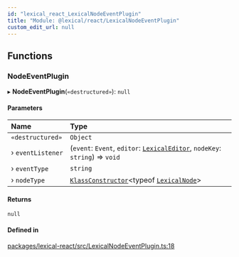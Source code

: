 ```yaml
---
id: "lexical_react_LexicalNodeEventPlugin"
title: "Module: @lexical/react/LexicalNodeEventPlugin"
custom_edit_url: null
---
```


## Functions

### NodeEventPlugin

▸ **NodeEventPlugin**(`«destructured»`): ``null``

#### Parameters

| Name | Type |
| :------ | :------ |
| `«destructured»` | `Object` |
| › `eventListener` | (`event`: `Event`, `editor`: [`LexicalEditor`](../classes/lexical.LexicalEditor.md), `nodeKey`: `string`) => `void` |
| › `eventType` | `string` |
| › `nodeType` | [`KlassConstructor`](lexical.md#klassconstructor)\<typeof [`LexicalNode`](../classes/lexical.LexicalNode.md)\> |

#### Returns

``null``

#### Defined in

[packages/lexical-react/src/LexicalNodeEventPlugin.ts:18](https://github.com/QubitPi/lexical/tree/main/packages/lexical-react/src/LexicalNodeEventPlugin.ts#L18)
